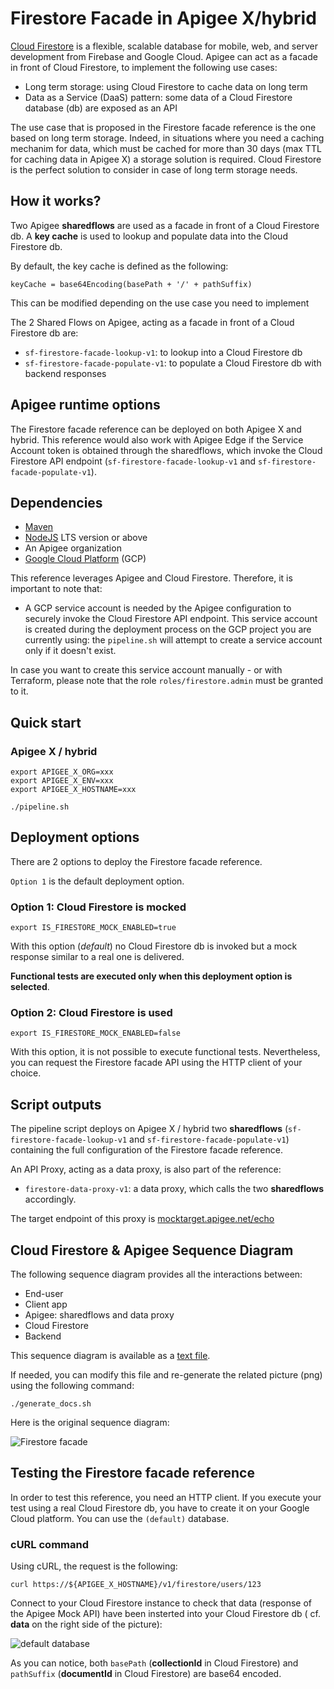 # Firestore Facade in Apigee X/hybrid

[Cloud Firestore](https://firebase.google.com/docs/firestore)
is a flexible, scalable database for mobile, web, and server development
from Firebase and Google Cloud.
Apigee can act as a facade in front of Cloud Firestore, to implement the
following use cases:

- Long term storage: using Cloud Firestore to cache data on long term
- Data as a Service (DaaS) pattern: some data of a Cloud Firestore database
(db) are exposed as an API

The use case that is proposed in the Firestore facade reference is the one
based on long term storage.
Indeed, in situations where you need a caching mechanim for data,
which must be cached for more than 30 days (max TTL for caching data in
Apigee X) a storage solution is required.
Cloud Firestore is the perfect solution to consider in case of long
term storage needs.

## How it works?

Two Apigee **sharedflows** are used as a facade in front of a Cloud Firestore
db. A **key cache** is used to lookup and populate data into the Cloud
Firestore db.

By default, the key cache is defined as the following:

```keyCache = base64Encoding(basePath + '/' + pathSuffix)```

This can be modified depending on the use case you need to implement

The 2 Shared Flows on Apigee, acting as a facade in front of a Cloud
Firestore db are:

- ```sf-firestore-facade-lookup-v1```: to lookup into a Cloud Firestore db
- ```sf-firestore-facade-populate-v1```: to populate a Cloud Firestore db
with backend responses

## Apigee runtime options

The Firestore facade reference can be deployed on both Apigee X and
hybrid. This reference would also work with Apigee Edge if the Service Account
token is obtained through the sharedflows, which invoke the Cloud Firestore
API endpoint (```sf-firestore-facade-lookup-v1``` and
```sf-firestore-facade-populate-v1```).

## Dependencies

- [Maven](https://maven.apache.org/)
- [NodeJS](https://nodejs.org/en/) LTS version or above
- An Apigee organization
- [Google Cloud Platform](https://cloud.google.com/) (GCP)

This reference leverages Apigee and Cloud Firestore.
Therefore, it is important to note that:

- A GCP service account is needed by the Apigee configuration
to securely invoke the Cloud Firestore API endpoint.
This service account is created during the deployment process on the GCP
project you are currently using: the ```pipeline.sh``` will attempt to create
a service account only if it doesn't exist.

In case you want to create this service account manually - or with Terraform,
please note that the role ```roles/firestore.admin``` must be granted
to it.

## Quick start

### Apigee X / hybrid

    export APIGEE_X_ORG=xxx
    export APIGEE_X_ENV=xxx
    export APIGEE_X_HOSTNAME=xxx

    ./pipeline.sh

## Deployment options

There are 2 options to deploy the Firestore facade reference.

```Option 1``` is the default deployment option.

### Option 1: Cloud Firestore is mocked

    export IS_FIRESTORE_MOCK_ENABLED=true

With this option (*default*) no Cloud Firestore db is
invoked but a mock response similar to a real one is delivered.

**Functional tests are executed only when this deployment option is
selected**.

### Option 2: Cloud Firestore is used

    export IS_FIRESTORE_MOCK_ENABLED=false

With this option, it is not possible to execute functional tests.
Nevertheless, you can request the Firestore facade API using the
HTTP client of your choice.

## Script outputs

The pipeline script deploys on Apigee X / hybrid two
**sharedflows** (```sf-firestore-facade-lookup-v1```
and ```sf-firestore-facade-populate-v1```)
containing the full configuration of the Firestore
facade reference.

An API Proxy, acting as a data proxy, is also part of the reference:

- ```firestore-data-proxy-v1```: a data proxy, which calls the two
**sharedflows** accordingly.

The target endpoint of this proxy is [mocktarget.apigee.net/echo](https://mocktarget.apigee.net/echo)

## Cloud Firestore & Apigee Sequence Diagram

The following sequence diagram provides all the interactions between:

- End-user
- Client app
- Apigee: sharedflows and data proxy
- Cloud Firestore
- Backend

This sequence diagram is available as a
[text file](./diagram/sequence-firestore-facade.txt).

If needed, you can modify this file and re-generate the related picture (png)
using the following command:

    ./generate_docs.sh

Here is the original sequence diagram:

![Firestore facade](./diagram/sequence-firestore-facade.png "Seq. Diagram")

## Testing the Firestore facade reference

In order to test this reference, you need an HTTP client.
If you execute your test using a real Cloud Firestore db, you have to create
it on your Google Cloud platform. You can use the ```(default)``` database.

### cURL command

Using cURL, the request is the following:

    curl https://${APIGEE_X_HOSTNAME}/v1/firestore/users/123

Connect to your Cloud Firestore instance to check that data (response
of the Apigee Mock API) have been insterted into your Cloud Firestore db (
cf. **data** on the right side of the picture):

![default database](./images/cloud-firestore.png "default db in Cloud Firestore")

As you can notice, both ```basePath``` (**collectionId** in Cloud Firestore) and
```pathSuffix``` (**documentId** in Cloud Firestore) are base64 encoded.
